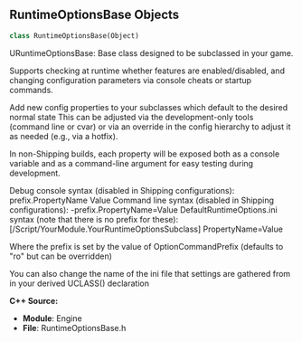 ## RuntimeOptionsBase Objects

```python
class RuntimeOptionsBase(Object)
```

URuntimeOptionsBase: Base class designed to be subclassed in your game.

Supports checking at runtime whether features are enabled/disabled, and changing
configuration parameters via console cheats or startup commands.

Add new config properties to your subclasses which default to the desired normal state
This can be adjusted via the development-only tools (command line or cvar) or via an
override in the config hierarchy to adjust it as needed (e.g., via a hotfix).

In non-Shipping builds, each property will be exposed both as a console variable and as a
command-line argument for easy testing during development.

Debug console syntax (disabled in Shipping configurations):
  prefix.PropertyName Value
Command line syntax (disabled in Shipping configurations):
  -prefix.PropertyName=Value
DefaultRuntimeOptions.ini syntax (note that there is no prefix for these):
  [/Script/YourModule.YourRuntimeOptionsSubclass]
  PropertyName=Value

Where the prefix is set by the value of OptionCommandPrefix (defaults to "ro" but can be overridden)

You can also change the name of the ini file that settings are gathered from in your derived
UCLASS() declaration

**C++ Source:**

- **Module**: Engine
- **File**: RuntimeOptionsBase.h

<a id="unreal.SkinnedAsset"></a>